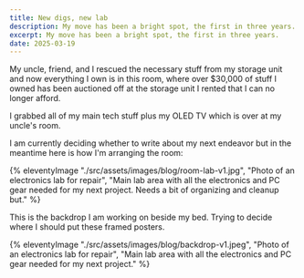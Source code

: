 ```yaml
---
title: New digs, new lab
description: My move has been a bright spot, the first in three years.
excerpt: My move has been a bright spot, the first in three years.
date: 2025-03-19
---
```


My uncle, friend, and I rescued the necessary stuff from my storage unit and now everything I own is in this room, where over $30,000 of stuff I owned has been auctioned off at the storage unit I rented that I can no longer afford.

I grabbed all of my main tech stuff plus my OLED TV which is over at my uncle's room.

I am currently deciding whether to write about my next endeavor but in the meantime here is how I'm arranging the room:

{% eleventyImage "./src/assets/images/blog/room-lab-v1.jpg", "Photo of an electronics lab for repair", "Main lab area with all the electronics and PC gear needed for my next project. Needs a bit of organizing and cleanup but." %}

This is the backdrop I am working on beside my bed. Trying to decide where I should put these framed posters.

{% eleventyImage "./src/assets/images/blog/backdrop-v1.jpeg", "Photo of an electronics lab for repair", "Main lab area with all the electronics and PC gear needed for my next project." %}
